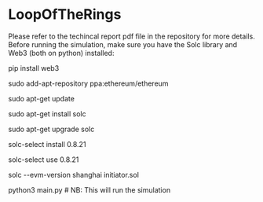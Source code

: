 # LoopOfTheRings
Please refer to the techincal report pdf file in the repository for more details.
Before running the simulation, make sure you have the Solc library and Web3 (both on python) installed:

pip install web3

sudo add-apt-repository ppa:ethereum/ethereum

sudo apt-get update

sudo apt-get install solc

sudo apt-get upgrade solc

solc-select install 0.8.21

solc-select use 0.8.21

solc --evm-version shanghai initiator.sol

python3 main.py # NB: This will run the simulation
